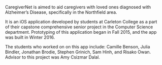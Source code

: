 <p> CaregiverNet is aimed to aid caregivers with loved ones diagnosed with Alzheimer’s Disease, specifically in the Northfield area. </p>
<p>It is an iOS application developed by students at Carleton College as a part of their capstone comprehensive senior project in the Computer Science department. Prototyping of this application began in Fall 2015, and the app was built in Winter 2016.</p>
<p> The students who worked on on this app include: Camille Benson, Julia Bindler, Jonathan Brodie, Stephen Grinich, Sam Hinh, and Risako Owan. Advisor to this project was Amy Csizmar Dalal. </p>
